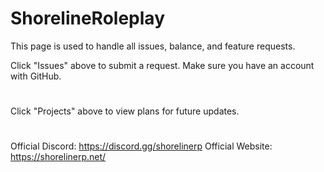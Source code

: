 # ShorelineRoleplay
This page is used to handle all issues, balance, and feature requests.

Click "Issues" above to submit a request.
Make sure you have an account with GitHub.

#
Click "Projects" above to view plans for future updates.

#
Official Discord: https://discord.gg/shorelinerp
Official Website: https://shorelinerp.net/
